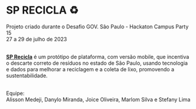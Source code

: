 # SP RECICLA :recycle:<br>
Projeto criado durante o Desafio GOV. São Paulo - Hackaton Campus Party 15<br>
27 a 29 de julho de 2023<br><br>


**[SP Recicla](https://marlomss.github.io/SP-RECICLA/)** é um protótipo de plataforma, com versão mobile, que incentiva o descarte correto de resíduos no estado de São Paulo, usando tecnologia e dados para melhorar a reciclagem e a coleta de lixo, promovendo a sustentabilidade.<br><br>

Equipe:<br>
Alisson Medeji, Danylo Miranda, Joice Oliveira, Marlom Silva e Stefany Lima
